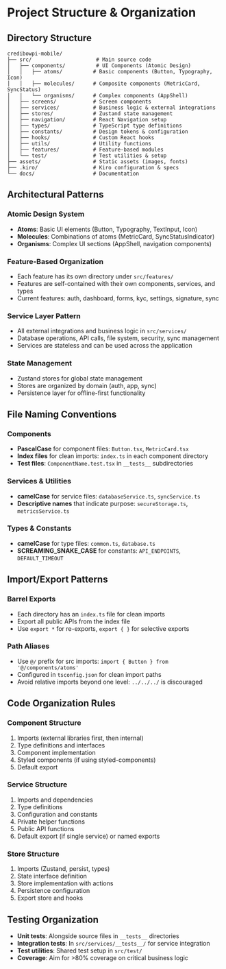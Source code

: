 # Project Structure & Organization

## Directory Structure

```
credibowpi-mobile/
├── src/                     # Main source code
│   ├── components/          # UI Components (Atomic Design)
│   │   ├── atoms/          # Basic components (Button, Typography, Icon)
│   │   ├── molecules/      # Composite components (MetricCard, SyncStatus)
│   │   └── organisms/      # Complex components (AppShell)
│   ├── screens/            # Screen components
│   ├── services/           # Business logic & external integrations
│   ├── stores/             # Zustand state management
│   ├── navigation/         # React Navigation setup
│   ├── types/              # TypeScript type definitions
│   ├── constants/          # Design tokens & configuration
│   ├── hooks/              # Custom React hooks
│   ├── utils/              # Utility functions
│   ├── features/           # Feature-based modules
│   └── test/               # Test utilities & setup
├── assets/                 # Static assets (images, fonts)
├── .kiro/                  # Kiro configuration & specs
└── docs/                   # Documentation
```

## Architectural Patterns

### Atomic Design System
- **Atoms**: Basic UI elements (Button, Typography, TextInput, Icon)
- **Molecules**: Combinations of atoms (MetricCard, SyncStatusIndicator)
- **Organisms**: Complex UI sections (AppShell, navigation components)

### Feature-Based Organization
- Each feature has its own directory under `src/features/`
- Features are self-contained with their own components, services, and types
- Current features: auth, dashboard, forms, kyc, settings, signature, sync

### Service Layer Pattern
- All external integrations and business logic in `src/services/`
- Database operations, API calls, file system, security, sync management
- Services are stateless and can be used across the application

### State Management
- Zustand stores for global state management
- Stores are organized by domain (auth, app, sync)
- Persistence layer for offline-first functionality

## File Naming Conventions

### Components
- **PascalCase** for component files: `Button.tsx`, `MetricCard.tsx`
- **Index files** for clean imports: `index.ts` in each component directory
- **Test files**: `ComponentName.test.tsx` in `__tests__` subdirectories

### Services & Utilities
- **camelCase** for service files: `databaseService.ts`, `syncService.ts`
- **Descriptive names** that indicate purpose: `secureStorage.ts`, `metricsService.ts`

### Types & Constants
- **camelCase** for type files: `common.ts`, `database.ts`
- **SCREAMING_SNAKE_CASE** for constants: `API_ENDPOINTS`, `DEFAULT_TIMEOUT`

## Import/Export Patterns

### Barrel Exports
- Each directory has an `index.ts` file for clean imports
- Export all public APIs from the index file
- Use `export *` for re-exports, `export { }` for selective exports

### Path Aliases
- Use `@/` prefix for src imports: `import { Button } from '@/components/atoms'`
- Configured in `tsconfig.json` for clean import paths
- Avoid relative imports beyond one level: `../../../` is discouraged

## Code Organization Rules

### Component Structure
1. Imports (external libraries first, then internal)
2. Type definitions and interfaces
3. Component implementation
4. Styled components (if using styled-components)
5. Default export

### Service Structure
1. Imports and dependencies
2. Type definitions
3. Configuration and constants
4. Private helper functions
5. Public API functions
6. Default export (if single service) or named exports

### Store Structure
1. Imports (Zustand, persist, types)
2. State interface definition
3. Store implementation with actions
4. Persistence configuration
5. Export store and hooks

## Testing Organization
- **Unit tests**: Alongside source files in `__tests__` directories
- **Integration tests**: In `src/services/__tests__/` for service integration
- **Test utilities**: Shared test setup in `src/test/`
- **Coverage**: Aim for >80% coverage on critical business logic